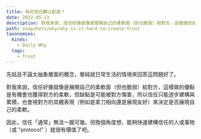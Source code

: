 ```yaml
---
title: 為何信任難以創造？
date: 2022-05-13
description: 對我來說，信任好像就像是展開自己的柔軟面（但也脆弱）給對方，這樣做的優點是有機會也獲得對方的柔軟，但缺點是可能被對方傷害，所以信任只能逐步建構與累積，也會視對方的具體表現（例如是拿刀相向還是展現友好）來決定是否展現自己的柔軟。
path: snapshots/why/why-is-it-hard-to-create-trust
taxonomies:
  kinds: 
    - Daily Why
  tags: 
    - Trust
---
```


先姑且不論太抽象層面的概念，單純就日常生活的情境來回答這問題好了。

對我來說，信任好像就像是展開自己的柔軟面（但也脆弱）給對方，這樣做的優點是有機會也獲得對方的柔軟，但缺點是可能被對方傷害，所以信任只能逐步建構與累積，也會視對方的具體表現（例如是拿刀相向還是展現友好）來決定是否展現自己的柔軟。

因此，信任「通常」無法一蹴可幾。但換個角度想，能夠快速建構信任的人或事物（或 "protocol" ）就很有價值了吧。